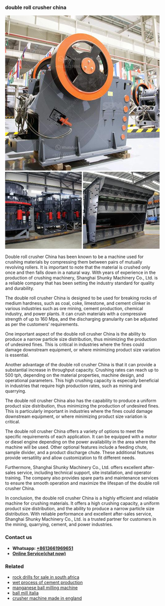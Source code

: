 <h3>double roll crusher china</h3><img src='1708309462.jpg' alt=''><p>Double roll crusher China has been known to be a machine used for crushing materials by compressing them between pairs of mutually revolving rollers. It is important to note that the material is crushed only once and then falls down in a natural way. With years of experience in the production of crushing machinery, Shanghai Shunky Machinery Co., Ltd. is a reliable company that has been setting the industry standard for quality and durability.</p><p>The double roll crusher China is designed to be used for breaking rocks of medium hardness, such as coal, coke, limestone, and cement clinker in various industries such as ore mining, cement production, chemical industry, and power plants. It can crush materials with a compressive strength of up to 160 Mpa, and the discharging granularity can be adjusted as per the customers’ requirements.</p><p>One important aspect of the double roll crusher China is the ability to produce a narrow particle size distribution, thus minimizing the production of undesired fines. This is critical in industries where the fines could damage downstream equipment, or where minimizing product size variation is essential.</p><p>Another advantage of the double roll crusher China is that it can provide a substantial increase in throughput capacity. Crushing rates can reach up to 500 tph, depending on the material properties, machine design, and operational parameters. This high crushing capacity is especially beneficial in industries that require high production rates, such as mining and quarrying.</p><p>The double roll crusher China also has the capability to produce a uniform product size distribution, thus minimizing the production of undesired fines. This is particularly important in industries where the fines could damage downstream equipment, or where minimizing product size variation is critical.</p><p>The double roll crusher China offers a variety of options to meet the specific requirements of each application. It can be equipped with a motor or diesel engine depending on the power availability in the area where the machine will be used. Other optional features include a feeding chute, sample divider, and a product discharge chute. These additional features provide versatility and allow customization to fit different needs.</p><p>Furthermore, Shanghai Shunky Machinery Co., Ltd. offers excellent after-sales service, including technical support, site installation, and operator training. The company also provides spare parts and maintenance services to ensure the smooth operation and maximize the lifespan of the double roll crusher China.</p><p>In conclusion, the double roll crusher China is a highly efficient and reliable machine for crushing materials. It offers a high crushing capacity, a uniform product size distribution, and the ability to produce a narrow particle size distribution. With reliable performance and excellent after-sales service, Shanghai Shunky Machinery Co., Ltd. is a trusted partner for customers in the mining, quarrying, cement, and power industries.</p><h3>Contact us</h3><ul><li><strong>Whatsapp:&nbsp;<a href="https://wa.me/8613661969651">+8613661969651</a></strong></li><li><a href="https://swt.shibang-china.com/?git&amp;zhl&amp;double roll crusher china"><strong>Online Service(chat now)</strong></a></li></ul><h3>Related</h3><ul><li><a href='rock drills for sale in south africa.md'>rock drills for sale in south africa</a></li><li><a href='wet process of cement production.md'>wet process of cement production</a></li><li><a href='manganese ball milling machine.md'>manganese ball milling machine</a></li><li><a href='ball mill italia.md'>ball mill italia</a></li><li><a href='crusher machine made in england.md'>crusher machine made in england</a></li></ul>